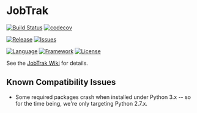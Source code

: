# JobTrak

[![Build Status](https://travis-ci.org/MarconiMediaGroup/JobTrak.svg?branch=master)](https://travis-ci.org/MarconiMediaGroup/JobTrak)
[![codecov](https://codecov.io/gh/MarconiMediaGroup/JobTrak/branch/master/graph/badge.svg)](https://codecov.io/gh/MarconiMediaGroup/JobTrak)

[![Release](https://img.shields.io/github/release/MarconiMediaGroup/JobTrak.svg)](https://github.com/MarconiMediaGroup/JobTrak/releases)
[![Issues](https://img.shields.io/github/issues/MarconiMediaGroup/JobTrak.svg)](https://github.com/MarconiMediaGroup/JobTrak/issues)

[![Language](https://img.shields.io/badge/Language-Python-brightgreen.svg)](https://www.python.org)
[![Framework](http://img.shields.io/badge/Framework-Django-brightgreen.svg)](https://www.djangoproject.com)
[![License](http://img.shields.io/badge/License-Apache_2.0-blue.svg)](http://www.apache.org/licenses/LICENSE-2)

See the [JobTrak Wiki](https://github.com/MarconiMediaGroup/JobTrak/wiki) for details.

## Known Compatibility Issues

- Some required packages crash when installed under Python 3.x -- so for the time being, we're only targeting Python 2.7.x.
